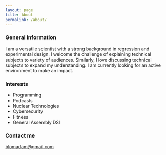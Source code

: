 ```yaml
---
layout: page
title: About
permalink: /about/
---
```


### General Information
I am a versatile scientist with a strong background in regression and experimental design.  I welcome the challenge of explaining technical subjects to variety of audiences.  Similarly, I love discussing technical subjects to expand my understanding.  I am currently looking for an active environment to make an impact.

### Interests

 - Programming
 - Podcasts
 - Nuclear Technologies
 - Cybersecurity
 - Fitness
 - General Assembly DSI

### Contact me

[blomadam@gmail.com](mailto:blomadam@gmail.com)